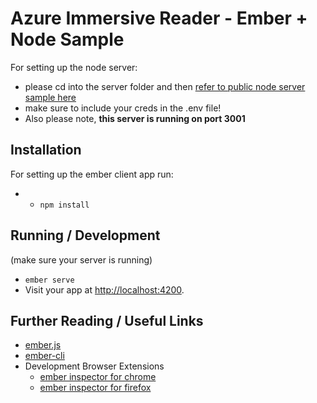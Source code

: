 # Azure Immersive Reader - Ember + Node Sample

For setting up the node server:
- please cd into the server folder and then [refer to public node server sample here](https://github.com/microsoft/immersive-reader-sdk/tree/dev/js/samples/quickstart-nodejs)
- make sure to include your creds in the .env file!
- Also please note, **this server is running on port 3001**

## Installation

For setting up the ember client app run:

- * `npm install`

## Running / Development
(make sure your server is running)
* `ember serve`
* Visit your app at [http://localhost:4200](http://localhost:4200).


## Further Reading / Useful Links

* [ember.js](https://emberjs.com/)
* [ember-cli](https://ember-cli.com/)
* Development Browser Extensions
  * [ember inspector for chrome](https://chrome.google.com/webstore/detail/ember-inspector/bmdblncegkenkacieihfhpjfppoconhi)
  * [ember inspector for firefox](https://addons.mozilla.org/en-US/firefox/addon/ember-inspector/)
